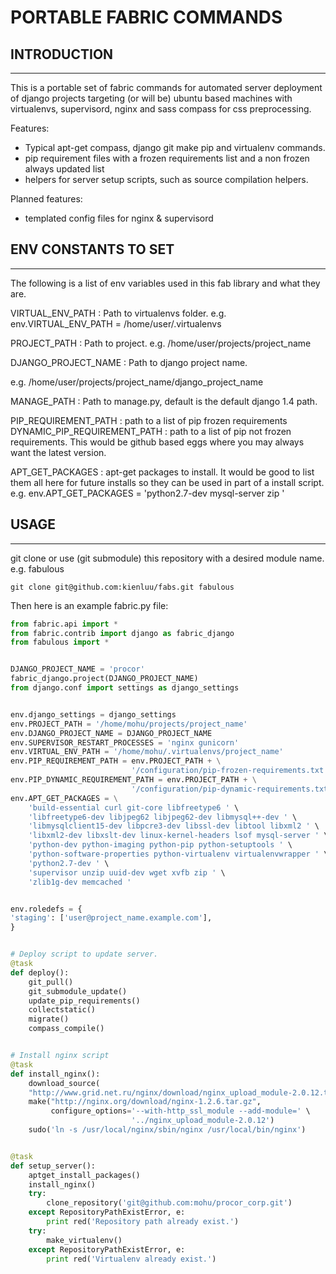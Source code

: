 # PORTABLE FABRIC COMMANDS


## INTRODUCTION
---

This is a portable set of fabric commands for automated server deployment of
django projects targeting (or will be) ubuntu based machines with
virtualenvs, supervisord, nginx and sass compass for css preprocessing.

Features:
- Typical apt-get compass, django git make pip and virtualenv commands.
- pip requirement files with a frozen requirements list and a non frozen always
updated list
- helpers for server setup scripts, such as source compilation helpers.

Planned features:
- templated config files for nginx & supervisord


## ENV CONSTANTS TO SET
---

The following is a list of env variables used in this fab library and what
they are.

VIRTUAL_ENV_PATH : Path to virtualenvs folder.
e.g. env.VIRTUAL_ENV_PATH = /home/user/.virtualenvs

PROJECT_PATH : Path to project.
e.g. /home/user/projects/project_name

DJANGO_PROJECT_NAME : Path to django project name.

e.g. /home/user/projects/project_name/django_project_name

MANAGE_PATH : Path to manage.py, default is the default django 1.4 path.

PIP_REQUIREMENT_PATH : path to a list of pip frozen requirements
DYNAMIC_PIP_REQUIREMENT_PATH : path to a list of pip not frozen requirements.
 This would be github based eggs where you may always want the latest version.

APT_GET_PACKAGES : apt-get packages to install.  It would be good to list them
all here for future installs so they can be used in part of a install script.
e.g. env.APT_GET_PACKAGES = 'python2.7-dev mysql-server zip '


## USAGE
---

git clone or use (git submodule) this repository with a desired module name.
e.g. fabulous

```
git clone git@github.com:kienluu/fabs.git fabulous
```

Then here is an example fabric.py file:

```python
from fabric.api import *
from fabric.contrib import django as fabric_django
from fabulous import *


DJANGO_PROJECT_NAME = 'procor'
fabric_django.project(DJANGO_PROJECT_NAME)
from django.conf import settings as django_settings


env.django_settings = django_settings
env.PROJECT_PATH = '/home/mohu/projects/project_name'
env.DJANGO_PROJECT_NAME = DJANGO_PROJECT_NAME
env.SUPERVISOR_RESTART_PROCESSES = 'nginx gunicorn'
env.VIRTUAL_ENV_PATH = '/home/mohu/.virtualenvs/project_name'
env.PIP_REQUIREMENT_PATH = env.PROJECT_PATH + \
                           '/configuration/pip-frozen-requirements.txt'
env.PIP_DYNAMIC_REQUIREMENT_PATH = env.PROJECT_PATH + \
                           '/configuration/pip-dynamic-requirements.txt'
env.APT_GET_PACKAGES = \
	'build-essential curl git-core libfreetype6 ' \
	'libfreetype6-dev libjpeg62 libjpeg62-dev libmysql++-dev ' \
	'libmysqlclient15-dev libpcre3-dev libssl-dev libtool libxml2 ' \
	'libxml2-dev libxslt-dev linux-kernel-headers lsof mysql-server ' \
	'python-dev python-imaging python-pip python-setuptools ' \
	'python-software-properties python-virtualenv virtualenvwrapper ' \
	'python2.7-dev ' \
	'supervisor unzip uuid-dev wget xvfb zip ' \
	'zlib1g-dev memcached '


env.roledefs = {
'staging': ['user@project_name.example.com'],
}


# Deploy script to update server.
@task
def deploy():
    git_pull()
    git_submodule_update()
    update_pip_requirements()
    collectstatic()
    migrate()
    compass_compile()


# Install nginx script
@task
def install_nginx():
    download_source(
    "http://www.grid.net.ru/nginx/download/nginx_upload_module-2.0.12.tar.gz")
    make("http://nginx.org/download/nginx-1.2.6.tar.gz",
         configure_options='--with-http_ssl_module --add-module=' \
                           '../nginx_upload_module-2.0.12')
    sudo('ln -s /usr/local/nginx/sbin/nginx /usr/local/bin/nginx')


@task
def setup_server():
    aptget_install_packages()
    install_nginx()
    try:
        clone_repository('git@github.com:mohu/procor_corp.git')
    except RepositoryPathExistError, e:
        print red('Repository path already exist.')
    try:
        make_virtualenv()
    except RepositoryPathExistError, e:
        print red('Virtualenv already exist.')

```
